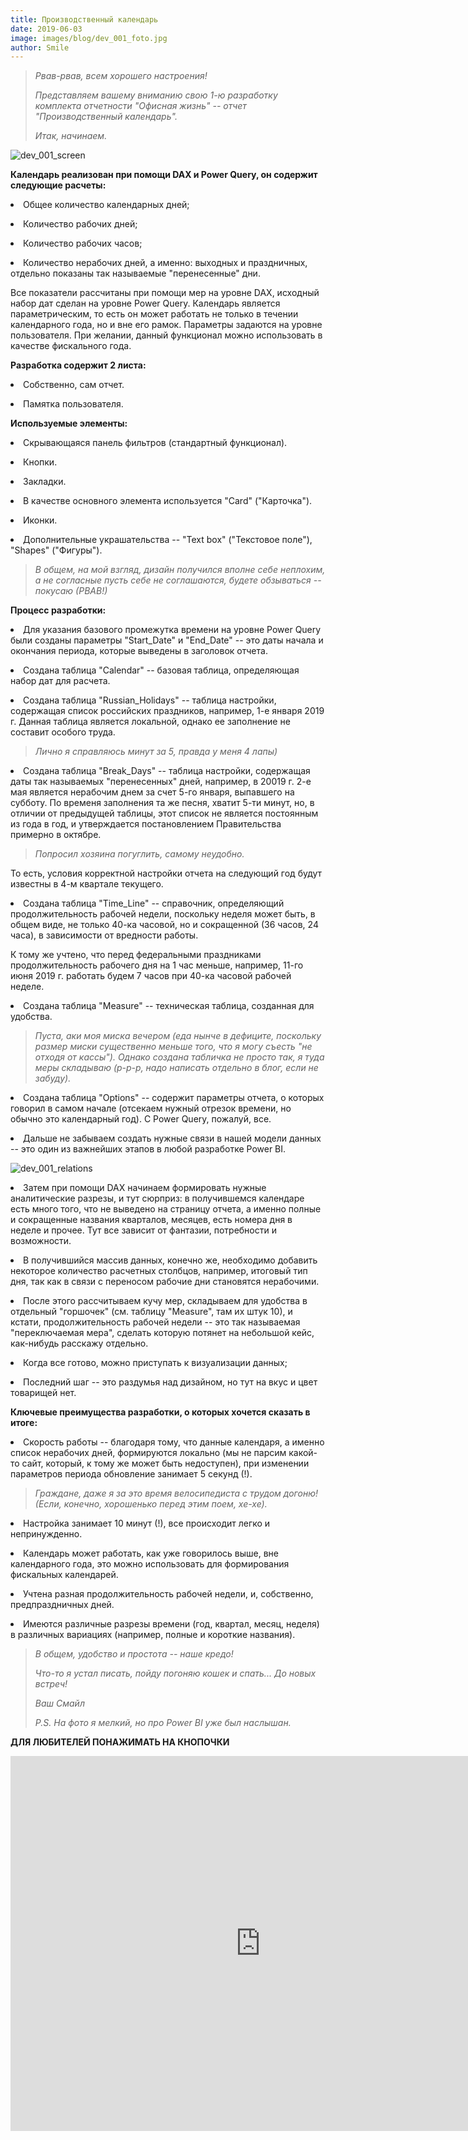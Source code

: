 ```yaml
---
title: Производственный календарь
date: 2019-06-03
image: images/blog/dev_001_foto.jpg
author: Smile
---
```


> *Рвав-рвав, всем хорошего настроения!*
>
> *Представляем вашему вниманию свою 1-ю разработку комплекта отчетности "Офисная жизнь" -- отчет "Производственный календарь".*
>
> *Итак, начинаем.*

![dev_001_screen](https://kkadikin.ru/images/blog/dev_001_screen.jpg)

**Календарь реализован при помощи DAX и Power Query, он содержит следующие расчеты:**

**<li>** Общее количество календарных дней;

**<li>** Количество рабочих дней;

**<li>** Количество рабочих часов;

**<li>** Количество нерабочих дней, а именно: выходных и праздничных, отдельно показаны так называемые "перенесенные" дни.

Все показатели рассчитаны при помощи мер  на уровне DAX, исходный набор дат сделан на уровне Power Query. Календарь является параметрическим, то есть он может работать не только в течении календарного года, но и вне его рамок. Параметры задаются на уровне пользователя. При желании, данный функционал можно использовать в качестве фискального года.

**Разработка содержит 2 листа:**

**<li>** Собственно, сам отчет.

**<li>** Памятка пользователя.

**Используемые элементы:**

**<li>** Скрывающаяся панель фильтров (стандартный функционал).

**<li>** Кнопки.

**<li>** Закладки.

**<li>** В качестве основного элемента используется "Card" ("Карточка").

**<li>** Иконки.

**<li>** Дополнительные украшательства -- "Text box" ("Текстовое поле"), "Shapes" ("Фигуры").

> *В общем, на мой взгляд, дизайн получился вполне себе неплохим, а не согласные пусть себе не соглашаются, будете обзываться -- покусаю (РВАВ!)*

**Процесс разработки:**

**<li>** Для указания базового промежутка времени на уровне Power Query были созданы параметры "Start_Date" и "End_Date"  -- это даты начала и окончания периода, которые выведены в заголовок отчета.

**<li>** Создана таблица "Calendar" -- базовая таблица, определяющая набор дат для расчета.

**<li>** Создана таблица "Russian_Holidays" -- таблица настройки, содержащая список российских праздников, например, 1-е января 2019 г. Данная таблица является локальной, однако ее заполнение не составит особого труда.

> *Лично я справляюсь минут за 5, правда у меня 4 лапы)*

**<li>** Создана таблица "Break_Days" -- таблица настройки, содержащая даты так называемых "перенесенных" дней, например, в 20019 г. 2-е мая является нерабочим днем за счет 5-го января, выпавшего на субботу. По временя заполнения та же песня, хватит 5-ти минут, но, в отличии от предыдущей таблицы, этот список не является постоянным из года в год, и утверждается постановлением Правительства примерно в октябре.

> *Попросил хозяина погуглить, самому неудобно.*

То есть, условия корректной настройки отчета на следующий год будут известны в 4-м квартале текущего.

**<li>** Создана таблица "Time_Line" -- справочник, определяющий продолжительность рабочей недели, поскольку неделя может быть, в общем виде, не только 40-ка часовой, но и сокращенной (36 часов, 24 часа), в зависимости от вредности работы. 

К тому же учтено, что перед федеральными праздниками продолжительность рабочего дня на 1 час меньше, например, 11-го июня 2019 г. работать будем 7 часов при 40-ка часовой рабочей неделе.

**<li>** Создана таблица "Measure" -- техническая таблица, созданная для удобства.

> *Пуста, аки моя миска вечером (еда нынче в дефиците, поскольку размер миски существенно меньше того, что я могу съесть "не отходя от кассы"). Однако создана табличка не просто так, я туда меры складываю (р-р-р, надо написать отдельно в блог, если не забуду).*

**<li>** Создана таблица "Options" -- содержит параметры отчета, о которых говорил в самом начале (отсекаем нужный отрезок времени, но обычно это календарный год). С Power Query, пожалуй, все.

**<li>** Дальше не забываем создать нужные связи в нашей модели данных -- это один из важнейших этапов в любой разработке Power BI.

![dev_001_relations](https://kkadikin.ru/images/blog/dev_001_relations.jpg)

**<li>** Затем при помощи DAX начинаем формировать нужные аналитические разрезы, и тут сюрприз: в получившемся календаре есть много того, что не выведено на страницу отчета, а именно полные и сокращенные названия кварталов, месяцев, есть номера дня в неделе и прочее. Тут все зависит от фантазии, потребности и возможности.

**<li>** В получившийся массив данных, конечно же, необходимо добавить некоторое количество расчетных столбцов, например, итоговый тип дня, так как в связи с переносом рабочие дни становятся нерабочими.

**<li>** После этого рассчитываем кучу мер, складываем для удобства в отдельный "горшочек" (см. таблицу "Measure", там их штук 10), и кстати, продолжительность рабочей недели -- это так называемая "переключаемая мера", сделать которую потянет на небольшой кейс, как-нибудь расскажу отдельно.

**<li>** Когда все готово, можно приступать к визуализации данных;

**<li>** Последний шаг -- это раздумья над дизайном, но тут на вкус и цвет товарищей нет.



**Ключевые преимущества разработки, о которых хочется сказать в итоге:**

**<li>** Скорость работы -- благодаря тому, что данные календаря, а именно список нерабочих дней, формируются локально (мы не парсим какой-то сайт, который, к тому же может быть недоступен), при изменении параметров периода обновление занимает 5 секунд (!). 

> *Граждане, даже я за это время велосипедиста с трудом догоню! (Если, конечно, хорошенько перед этим поем, хе-хе).*

**<li>** Настройка занимает 10 минут (!), все происходит легко и непринужденно.

**<li>** Календарь может работать, как уже говорилось выше, вне календарного года, это можно использовать для формирования фискальных календарей.

**<li>** Учтена разная продолжительность рабочей недели, и, собственно, предпраздничных дней.

**<li>** Имеются различные разрезы времени (год, квартал, месяц, неделя) в различных вариациях (например, полные и короткие названия).



> *В общем, удобство и простота -- наше кредо!*
>
> *Что-то я устал писать, пойду погоняю кошек и спать... До новых встреч!*
>
> *Ваш Смайл*
>
> *P.S. На фото я мелкий, но про Power BI уже был наслышан.*

**ДЛЯ ЛЮБИТЕЛЕЙ ПОНАЖИМАТЬ НА КНОПОЧКИ**

<iframe width="800" height="600" src="https://app.powerbi.com/view?r=eyJrIjoiNWI1YWJmMTItM2NlZS00ODlkLTlhZmUtYmMwZjhkMTg1NzM3IiwidCI6IjE4YjFiOTZhLTk0MTQtNDE3MC1iNmNhLTZkODU3NTJlNTZmOCIsImMiOjZ9" frameborder="0" allowFullScreen="true"></iframe>